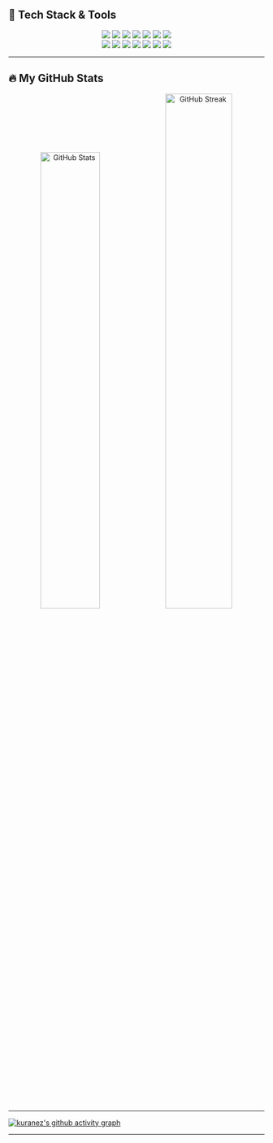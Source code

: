 <h2 align="left">🧰 Tech Stack & Tools</h3>

<p align="center">
  <img src="https://img.shields.io/badge/Debian-A81D33?style=for-the-badge&logo=debian&logoColor=white"/>
  <img src="https://img.shields.io/badge/Docker-2496ED?style=for-the-badge&logo=docker&logoColor=white"/>
  <img src="https://img.shields.io/badge/Java-007396?style=for-the-badge&logo=openjdk&logoColor=white"/>
  <img src="https://img.shields.io/badge/Python-3776AB?style=for-the-badge&logo=python&logoColor=white"/>
  <img src="https://img.shields.io/badge/Anaconda-44A833?style=for-the-badge&logo=anaconda&logoColor=white"/>
  <img src="https://img.shields.io/badge/Jupyter-F37626?style=for-the-badge&logo=jupyter&logoColor=white"/>
  <img src="https://img.shields.io/badge/Wolfram-DD1100?style=for-the-badge&logo=wolfram&logoColor=white"/>
  <br>
  <img src="https://img.shields.io/badge/Plesk-52B0E7?style=for-the-badge&logo=plesk&logoColor=white"/>
  <img src="https://img.shields.io/badge/Numpy-013243?style=for-the-badge&logo=numpy&logoColor=white"/>
  <img src="https://img.shields.io/badge/Pandas-150458?style=for-the-badge&logo=pandas&logoColor=white"/>
  <img src="https://img.shields.io/badge/Geopandas-008000?style=for-the-badge&logo=geopandas&logoColor=white"/>
  <img src="https://img.shields.io/badge/Plotly-3F4F75?style=for-the-badge&logo=plotly&logoColor=white"/>
  <img src="https://img.shields.io/badge/Dash-000000?style=for-the-badge&logo=plotly&logoColor=white"/>
  <img src="https://img.shields.io/badge/RaspberryPi-A22846?style=for-the-badge&logo=raspberrypi&logoColor=white"/>
</p>

---

<h2 align="left">🔥 My GitHub Stats</h3>

<p align="center">
  <img src="https://github-readme-stats.vercel.app/api?username=kuranez&show_icons=true&theme=radical" alt="GitHub Stats" width="48%"/>
  <img src="https://github-readme-streak-stats.herokuapp.com?user=kuranez&theme=tokyonight&hide_border=false" alt="GitHub Streak" width="51%"/>
</p>

---
  
[![kuranez's github activity graph](https://github-readme-activity-graph.vercel.app/graph?username=kuranez&theme=react-dark&height=300&grid=false&days=30&custom_title=Contribution%20Activity%20Over%2030%20Days)](https://github.com/kuranez/github-readme-activity-graph)

---

<!--
**kuranez/kuranez** is a ✨ _special_ ✨ repository because its `README.md` (this file) appears on your GitHub profile.

Here are some ideas to get you started:

- 🔭 I’m currently working on ...
- 🌱 I’m currently learning ...
- 👯 I’m looking to collaborate on ...
- 🤔 I’m looking for help with ...
- 💬 Ask me about ...
- 📫 How to reach me: ...
- ⚡ Fun fact: ...

### 📬 Kontakt

<p align="left">
  <a href="mailto:DEINEMAIL@domain.com"><img src="https://img.shields.io/badge/email-D14836?style=for-the-badge&logo=gmail&logoColor=white"/></a>
  <a href="https://linkedin.com/in/DEINLINKEDIN" target="blank"><img src="https://img.shields.io/badge/LinkedIn-0A66C2?style=for-the-badge&logo=linkedin&logoColor=white"/></a>
</p>

### 📌 Projekte zum Ansehen

- 🔭 [Projektname 1](https://github.com/DEINUSERNAME/PROJEKT1) – Web-App für XY
- 📊 [Projektname 2](https://github.com/DEINUSERNAME/PROJEKT2) – Visualisierung mit Plotly/Dash
- 🧪 [Projektname 3](https://github.com/DEINUSERNAME/PROJEKT3) – Datenanalyse mit Pandas und Matplotlib

![Top Languages](https://github-readme-stats.vercel.app/api/top-langs/?username=kuranez&layout=compact&theme=radical)
[![trophy](https://github-profile-trophy.vercel.app/?username=kuranez)](https://github.com/kuranez/github-profile-trophy)
-->
